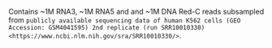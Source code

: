 
 Contains ~1M RNA3, ~1M RNA5 and and ~1M DNA Red-C reads subsampled from `publicly available sequencing data of human K562 cells (GEO Accession: GSM4041595) 2nd replicate (run SRR10010330) <https://www.ncbi.nlm.nih.gov/sra/SRR10010330/>`.

